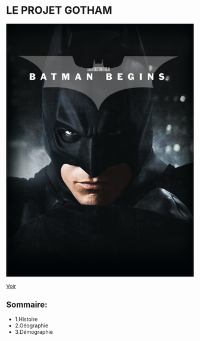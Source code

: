 # LE PROJET GOTHAM
![Batman](./asset/asset1.jpg)

[Voir](https://github.com/AlexBTSSIO/Projet_Gotham.git)

## Sommaire:
* 1.Histoire
* 2.Géographie
* 3.Démographie